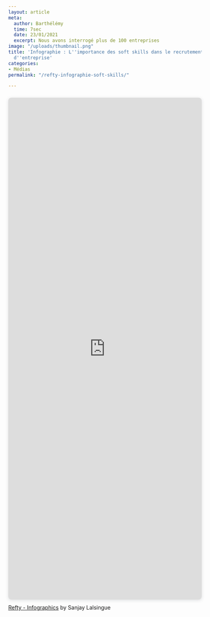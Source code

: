 ```yaml
---
layout: article
meta:
  author: Barthélémy
  time: 7sec
  date: 23/01/2021
  excerpt: Nous avons interrogé plus de 100 entreprises
image: "/uploads/thumbnail.png"
title: 'Infographie : L''importance des soft skills dans le recrutement et la culture
  d''entreprise'
categories:
- Médias
permalink: "/refty-infographie-soft-skills/"

---
```

<div style="position: relative; width: 100%; height: 0; padding-top: 250.0000%;
padding-bottom: 48px; box-shadow: 0 2px 8px 0 rgba(63,69,81,0.16); margin-top: 1.6em; margin-bottom: 0.9em; overflow: hidden;
border-radius: 8px; will-change: transform;">
<iframe loading="lazy" style="position: absolute; width: 100%; height: 100%; top: 0; left: 0; border: none; padding: 0;margin: 0;"
src="https://www.canva.com/design/DAEbp_OJTv8/view?embed">
</iframe>
</div>
<a href="https://www.canva.c_m/design/DAEbp_OJTv8/view?utm_content=DAEbp_OJTv8&utm_campaign=designshare&utm_medium=embeds&utm_source=link" target="_blank" rel="noopener">Refty - Infographics</a> by Sanjay Lalsingue


